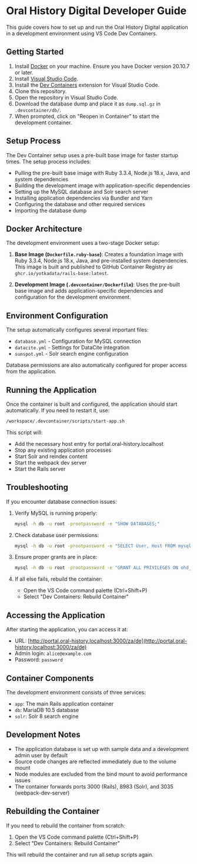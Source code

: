 # Oral History Digital Developer Guide

This guide covers how to set up and run the Oral History Digital application in a development environment using VS Code Dev Containers.

## Getting Started

1. Install [Docker](https://www.docker.com/get-started) on your machine. Ensure you have Docker version 20.10.7 or later.
2. Install [Visual Studio Code](https://code.visualstudio.com/).
3. Install the [Dev Containers](https://marketplace.visualstudio.com/items?itemName=ms-vscode-remote.remote-containers) extension for Visual Studio Code.
4. Clone this repository.
5. Open the repository in Visual Studio Code.
6. Download the database dump and place it as `dump.sql.gz` in `.devcontainer/db/`.
7. When prompted, click on "Reopen in Container" to start the development container.

## Setup Process

The Dev Container setup uses a pre-built base image for faster startup times. The setup process includes:

- Pulling the pre-built base image with Ruby 3.3.4, Node.js 18.x, Java, and system dependencies
- Building the development image with application-specific dependencies
- Setting up the MySQL database and Solr search server
- Installing application dependencies via Bundler and Yarn
- Configuring the database and other required services
- Importing the database dump

## Docker Architecture

The development environment uses a two-stage Docker setup:

1. **Base Image (`Dockerfile.ruby-base`)**: Creates a foundation image with Ruby 3.3.4, Node.js 18.x, Java, and pre-installed system dependencies. This image is built and published to GitHub Container Registry as `ghcr.io/yotkadata/rails-base:latest`.

2. **Development Image (`.devcontainer/Dockerfile`)**: Uses the pre-built base image and adds application-specific dependencies and configuration for the development environment.

## Environment Configuration

The setup automatically configures several important files:

- `database.yml` - Configuration for MySQL connection
- `datacite.yml` - Settings for DataCite integration
- `sunspot.yml` - Solr search engine configuration

Database permissions are also automatically configured for proper access from the application.

## Running the Application

Once the container is built and configured, the application should start automatically. If you need to restart it, use:

```sh
/workspace/.devcontainer/scripts/start-app.sh
```

This script will:

- Add the necessary host entry for portal.oral-history.localhost
- Stop any existing application processes
- Start Solr and reindex content
- Start the webpack dev server
- Start the Rails server

## Troubleshooting

If you encounter database connection issues:

1. Verify MySQL is running properly:
   ```sh
   mysql -h db -u root -prootpassword -e "SHOW DATABASES;"
   ```

2. Check database user permissions:
   ```sh
   mysql -h db -u root -prootpassword -e "SELECT User, Host FROM mysql.user;"
   ```

3. Ensure proper grants are in place:
   ```sh
   mysql -h db -u root -prootpassword -e "GRANT ALL PRIVILEGES ON ohd_development.* TO 'root'@'%'; FLUSH PRIVILEGES;"
   ```

4. If all else fails, rebuild the container:
   - Open the VS Code command palette (Ctrl+Shift+P)
   - Select "Dev Containers: Rebuild Container"

## Accessing the Application

After starting the application, you can access it at:

- URL: [http://portal.oral-history.localhost:3000/za/de](http://portal.oral-history.localhost:3000/za/de)
- Admin login: `alice@example.com`
- Password: `password`

## Container Components

The development environment consists of three services:

- `app`: The main Rails application container
- `db`: MariaDB 10.5 database
- `solr`: Solr 8 search engine

## Development Notes

- The application database is set up with sample data and a development admin user by default
- Source code changes are reflected immediately due to the volume mount
- Node modules are excluded from the bind mount to avoid performance issues
- The container forwards ports 3000 (Rails), 8983 (Solr), and 3035 (webpack-dev-server)

## Rebuilding the Container

If you need to rebuild the container from scratch:

1. Open the VS Code command palette (Ctrl+Shift+P)
2. Select "Dev Containers: Rebuild Container"

This will rebuild the container and run all setup scripts again.